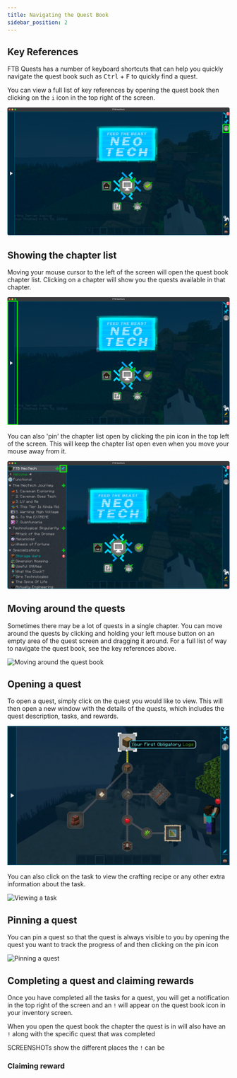 ```yaml
---
title: Navigating the Quest Book
sidebar_position: 2
---
```


## Key References
FTB Quests has a number of keyboard shortcuts that can help you quickly navigate the quest book such as <kbd>Ctrl</kbd> + <kbd>F</kbd>
to quickly find a quest.

You can view a full list of key references by opening the quest book then clicking on the `i` icon in the top right of the screen.

![Key References](../../../../_assets/images/quests/key-reference.webp)

## Showing the chapter list
Moving your mouse cursor to the left of the screen will open the quest book chapter list. Clicking on a chapter will show you the quests available in that chapter.

![Chapter sidebar minimized](../../../../_assets/images/quests/chapter-sidebar-min.webp)

You can also 'pin' the chapter list open by clicking the pin icon in the top left of the screen. This will keep the chapter list open even when you move your mouse away from it.

![Pin chapter sidebar](../../../../_assets/images/quests/chapter-sidebar-pin.webp)

## Moving around the quests
Sometimes there may be a lot of quests in a single chapter. You can move around the quests by clicking and holding your left mouse button on an empty area of the quest screen
and dragging it around. For a full list of way to navigate the quest book, see the key references above.

![Moving around the quest book](../../../../_assets/images/quests/moving-around-quests.webp)

## Opening a quest
To open a quest, simply click on the quest you would like to view. This will then open a new window with the details of the quests, which includes the quest description, tasks, and rewards.

![Opening a quest](../../../../_assets/images/quests/opening-a-quest.webp)

You can also click on the task to view the crafting recipe or any other extra information about the task.

![Viewing a task](../../../../_assets/images/quests/viewing-a-task.webp)

## Pinning a quest
You can pin a quest so that the quest is always visible to you by opening the quest you want to track the progress of and then clicking on the pin icon

![Pinning a quest](../../../../_assets/images/quests/pinning-a-quest.webp)

## Completing a quest and claiming rewards
Once you have completed all the tasks for a quest, you will get a notification in the top right of the screen and an `!` will appear on the quest book icon in your inventory screen.

When you open the quest book the chapter the quest is in will also have an `!` along with the specific quest that was completed

SCREENSHOTs show the different places the `!` can be

### Claiming reward
